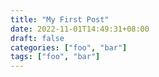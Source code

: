 ```yaml
---
title: "My First Post"
date: 2022-11-01T14:49:31+08:00
draft: false 
categories: ["foo", "bar"]
tags: ["foo", "bar"]
---
```


